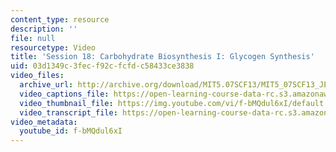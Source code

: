 ```yaml
---
content_type: resource
description: ''
file: null
resourcetype: Video
title: 'Session 18: Carbohydrate Biosynthesis I: Glycogen Synthesis'
uid: 03d1349c-3fec-f92c-fcfd-c58433ce3838
video_files:
  archive_url: http://archive.org/download/MIT5.07SCF13/MIT5_07SCF13_JE-Ses18_300k.mp4
  video_captions_file: https://open-learning-course-data-rc.s3.amazonaws.com/5-07sc-biological-chemistry-i-fall-2013/b582ae60f6e35eb58b13efa4ebd304b1_f-bMQdul6xI.vtt
  video_thumbnail_file: https://img.youtube.com/vi/f-bMQdul6xI/default.jpg
  video_transcript_file: https://open-learning-course-data-rc.s3.amazonaws.com/5-07sc-biological-chemistry-i-fall-2013/ca7bde57d67b437493c2800bbb24203c_f-bMQdul6xI.pdf
video_metadata:
  youtube_id: f-bMQdul6xI
---
```

